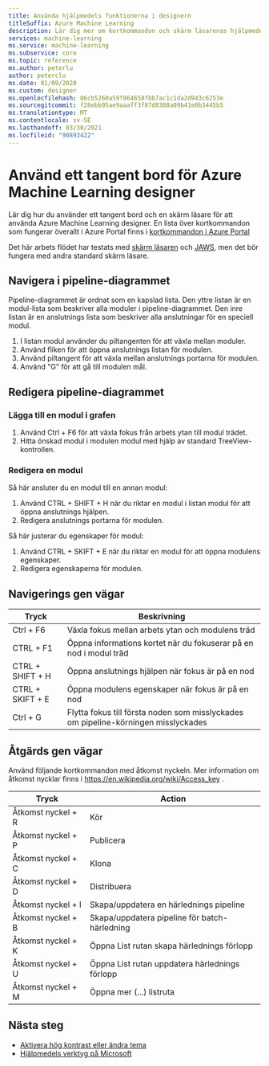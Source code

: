 ```yaml
---
title: Använda hjälpmedels funktionerna i designern
titleSuffix: Azure Machine Learning
description: Lär dig mer om kortkommandon och skärm läsarenas hjälpmedels funktioner i designern.
services: machine-learning
ms.service: machine-learning
ms.subservice: core
ms.topic: reference
ms.author: peterlu
author: peterclu
ms.date: 01/09/2020
ms.custom: designer
ms.openlocfilehash: 86cb5260a59f864658fbb7ac1c1da2d943c6253e
ms.sourcegitcommit: f28ebb95ae9aaaff3f87d8388a09b41e0b3445b5
ms.translationtype: MT
ms.contentlocale: sv-SE
ms.lasthandoff: 03/30/2021
ms.locfileid: "90893422"
---
```

# <a name="use-a-keyboard-to-use-azure-machine-learning-designer"></a>Använd ett tangent bord för Azure Machine Learning designer

Lär dig hur du använder ett tangent bord och en skärm läsare för att använda Azure Machine Learning designer. En lista över kortkommandon som fungerar överallt i Azure Portal finns i [kortkommandon i Azure Portal](../azure-portal/azure-portal-keyboard-shortcuts.md)

Det här arbets flödet har testats med [skärm läsaren](https://support.microsoft.com/help/22798/windows-10-complete-guide-to-narrator) och [JAWS](https://www.freedomscientific.com/products/software/jaws/), men det bör fungera med andra standard skärm läsare.

## <a name="navigate-the-pipeline-graph"></a>Navigera i pipeline-diagrammet

Pipeline-diagrammet är ordnat som en kapslad lista. Den yttre listan är en modul-lista som beskriver alla moduler i pipeline-diagrammet. Den inre listan är en anslutnings lista som beskriver alla anslutningar för en speciell modul.  

1. I listan modul använder du piltangenten för att växla mellan moduler.
1. Använd fliken för att öppna anslutnings listan för modulen.
1. Använd piltangent för att växla mellan anslutnings portarna för modulen.
1. Använd "G" för att gå till modulen mål.

## <a name="edit-the-pipeline-graph"></a>Redigera pipeline-diagrammet

### <a name="add-a-module-to-the-graph"></a>Lägga till en modul i grafen

1. Använd Ctrl + F6 för att växla fokus från arbets ytan till modul trädet.
1. Hitta önskad modul i modulen modul med hjälp av standard TreeView-kontrollen.

### <a name="edit-a-module"></a>Redigera en modul

Så här ansluter du en modul till en annan modul:

1. Använd CTRL + SHIFT + H när du riktar en modul i listan modul för att öppna anslutnings hjälpen.
1. Redigera anslutnings portarna för modulen.

Så här justerar du egenskaper för modul:

1. Använd CTRL + SKIFT + E när du riktar en modul för att öppna modulens egenskaper.
1. Redigera egenskaperna för modulen.

## <a name="navigation-shortcuts"></a>Navigerings gen vägar

| Tryck | Beskrivning |
|-|-|
| Ctrl + F6 | Växla fokus mellan arbets ytan och modulens träd |
| CTRL + F1   | Öppna informations kortet när du fokuserar på en nod i modul träd |
| CTRL + SHIFT + H | Öppna anslutnings hjälpen när fokus är på en nod |
| CTRL + SKIFT + E | Öppna modulens egenskaper när fokus är på en nod |
| Ctrl + G | Flytta fokus till första noden som misslyckades om pipeline-körningen misslyckades |

## <a name="action-shortcuts"></a>Åtgärds gen vägar

Använd följande kortkommandon med åtkomst nyckeln. Mer information om åtkomst nycklar finns i https://en.wikipedia.org/wiki/Access_key .

| Tryck | Action |
|-|-|
| Åtkomst nyckel + R | Kör |
| Åtkomst nyckel + P | Publicera |
| Åtkomst nyckel + C | Klona |
| Åtkomst nyckel + D | Distribuera |
| Åtkomst nyckel + I | Skapa/uppdatera en härlednings pipeline |
| Åtkomst nyckel + B | Skapa/uppdatera pipeline för batch-härledning |
| Åtkomst nyckel + K | Öppna List rutan skapa härlednings förlopp |
| Åtkomst nyckel + U | Öppna List rutan uppdatera härlednings förlopp |
| Åtkomst nyckel + M | Öppna mer (...) listruta |

## <a name="next-steps"></a>Nästa steg

- [Aktivera hög kontrast eller ändra tema](../azure-portal/set-preferences.md#choose-a-theme-or-enable-high-contrast)
- [Hjälpmedels verktyg på Microsoft](https://www.microsoft.com/accessibility)
